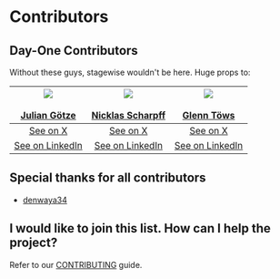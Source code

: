 # Contributors

## Day-One Contributors

Without these guys, stagewise wouldn't be here. Huge props to:


| <center><img src="https://github.com/juliangoetze.png?size=80" /></center><br/><center>[Julian Götze](https://github.com/juliangoetze)</center> | <center><img src="https://github.com/xn1cklas.png?size=80" /></center><br/><center>[Nicklas Scharpff](https://github.com/xn1cklas)</center> | <center><img src="https://github.com/glenntws.png?size=80" /></center><br/><center>[Glenn Töws](https://github.com/glenntws)</center> |
| ------------ | ---------------- | ---------- |
| <center>[See on X](https://x.com/goetzejulian)</center> | <center>[See on X](https://x.com/xn1cklas)</center> | <center>[See on X](https://x.com/glenntoews)</center> |
| <center>[See on LinkedIn](https://www.linkedin.com/in/juliangoetze/)</center> | <center>[See on LinkedIn](https://www.linkedin.com/in/nicklas-scharpff/)</center> | <center>[See on LinkedIn](https://www.linkedin.com/in/glenntws/)</center> |


## Special thanks for all contributors

- [denwaya34](https://github.com/denwaya34)

## I would like to join this list. How can I help the project?

Refer to our [CONTRIBUTING](CONTRIBUTING.md) guide.